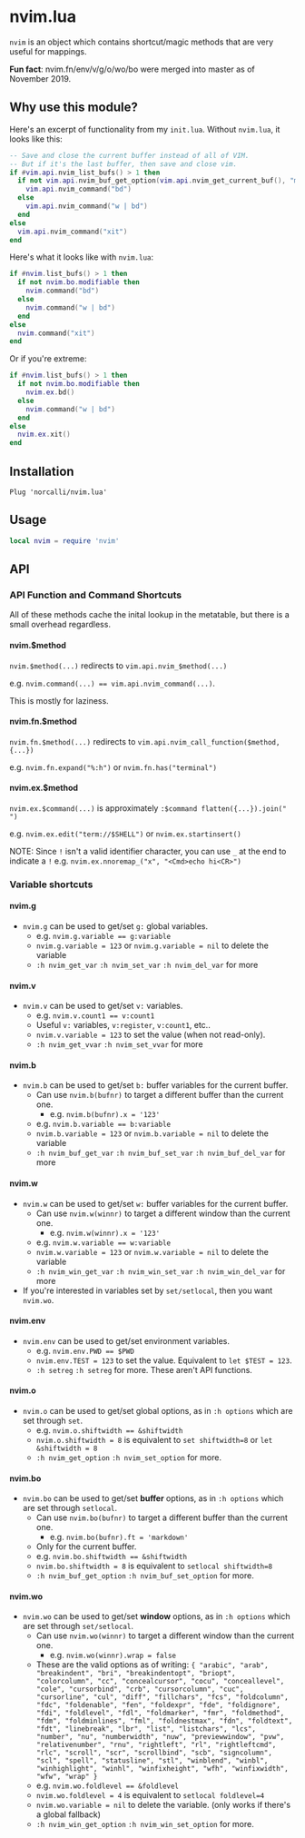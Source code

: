 # nvim.lua

`nvim` is an object which contains shortcut/magic methods that are very useful for mappings.

**Fun fact**: nvim.fn/env/v/g/o/wo/bo were merged into master as of November 2019.

## Why use this module?

Here's an excerpt of functionality from my `init.lua`. Without `nvim.lua`, it looks like this:

```lua
-- Save and close the current buffer instead of all of VIM.
-- But if it's the last buffer, then save and close vim.
if #vim.api.nvim_list_bufs() > 1 then
  if not vim.api.nvim_buf_get_option(vim.api.nvim_get_current_buf(), "modifiable") then
    vim.api.nvim_command("bd")
  else
    vim.api.nvim_command("w | bd")
  end
else
  vim.api.nvim_command("xit")
end
```

Here's what it looks like with `nvim.lua`:

```lua
if #nvim.list_bufs() > 1 then
  if not nvim.bo.modifiable then
    nvim.command("bd")
  else
    nvim.command("w | bd")
  end
else
  nvim.command("xit")
end
```

Or if you're extreme:

```lua
if #nvim.list_bufs() > 1 then
  if not nvim.bo.modifiable then
    nvim.ex.bd()
  else
    nvim.command("w | bd")
  end
else
  nvim.ex.xit()
end
```


## Installation

```vim
Plug 'norcalli/nvim.lua'
```

## Usage

```lua
local nvim = require 'nvim'
```

## API

### API Function and Command Shortcuts

All of these methods cache the inital lookup in the metatable, but there is a small overhead regardless.

#### nvim.$method

`nvim.$method(...)` redirects to `vim.api.nvim_$method(...)`

e.g. `nvim.command(...) == vim.api.nvim_command(...)`.

This is mostly for laziness.

#### nvim.fn.$method

`nvim.fn.$method(...)` redirects to `vim.api.nvim_call_function($method, {...})`

e.g. `nvim.fn.expand("%:h")` or `nvim.fn.has("terminal")`

#### nvim.ex.$method

`nvim.ex.$command(...)` is approximately `:$command flatten({...}).join(" ")`

e.g. `nvim.ex.edit("term://$SHELL")` or `nvim.ex.startinsert()`

NOTE: Since `!` isn't a valid identifier character, you can use `_` at the end to indicate a `!`
  e.g. `nvim.ex.nnoremap_("x", "<Cmd>echo hi<CR>")`

### Variable shortcuts

#### nvim.g 

- `nvim.g` can be used to get/set `g:` global variables.
  - e.g. `nvim.g.variable == g:variable`
  - `nvim.g.variable = 123` or `nvim.g.variable = nil` to delete the variable
  - `:h nvim_get_var` `:h nvim_set_var` `:h nvim_del_var` for more

#### nvim.v 

- `nvim.v` can be used to get/set `v:` variables.
  - e.g. `nvim.v.count1 == v:count1`
  - Useful `v:` variables, `v:register`, `v:count1`, etc..
  - `nvim.v.variable = 123` to set the value (when not read-only).
  - `:h nvim_get_vvar` `:h nvim_set_vvar` for more

#### nvim.b 

- `nvim.b` can be used to get/set `b:` buffer variables for the current buffer.
  - Can use `nvim.b(bufnr)` to target a different buffer than the current one.
    - e.g. `nvim.b(bufnr).x = '123'`
  - e.g. `nvim.b.variable == b:variable`
  - `nvim.b.variable = 123` or `nvim.b.variable = nil` to delete the variable
  - `:h nvim_buf_get_var` `:h nvim_buf_set_var` `:h nvim_buf_del_var` for more

#### nvim.w 

- `nvim.w` can be used to get/set `w:` buffer variables for the current buffer.
  - Can use `nvim.w(winnr)` to target a different window than the current one.
    - e.g. `nvim.w(winnr).x = '123'`
  - e.g. `nvim.w.variable == w:variable`
  - `nvim.w.variable = 123` or `nvim.w.variable = nil` to delete the variable
  - `:h nvim_win_get_var` `:h nvim_win_set_var` `:h nvim_win_del_var` for more
- If you're interested in variables set by `set/setlocal`, then you want `nvim.wo`.

#### nvim.env 

- `nvim.env` can be used to get/set environment variables.
  - e.g. `nvim.env.PWD == $PWD`
  - `nvim.env.TEST = 123` to set the value. Equivalent to `let $TEST = 123`.
  - `:h setreg` `:h setreg` for more. These aren't API functions.

#### nvim.o 

- `nvim.o` can be used to get/set global options, as in `:h options` which are set through `set`.
  - e.g. `nvim.o.shiftwidth == &shiftwidth`
  - `nvim.o.shiftwidth = 8` is equivalent to `set shiftwidth=8` or `let &shiftwidth = 8`
  - `:h nvim_get_option` `:h nvim_set_option` for more.

#### nvim.bo 

- `nvim.bo` can be used to get/set **buffer** options, as in `:h options` which are set through `setlocal`.
  - Can use `nvim.bo(bufnr)` to target a different buffer than the current one.
    - e.g. `nvim.bo(bufnr).ft = 'markdown'`
  - Only for the current buffer.
  - e.g. `nvim.bo.shiftwidth == &shiftwidth`
  - `nvim.bo.shiftwidth = 8` is equivalent to `setlocal shiftwidth=8`
  - `:h nvim_buf_get_option` `:h nvim_buf_set_option` for more.

#### nvim.wo 

- `nvim.wo` can be used to get/set **window** options, as in `:h options` which are set through `set/setlocal`.
  - Can use `nvim.wo(winnr)` to target a different window than the current one.
    - e.g. `nvim.wo(winnr).wrap = false`
  - These are the valid options as of writing: `{ "arabic", "arab", "breakindent", "bri", "breakindentopt", "briopt", "colorcolumn", "cc", "concealcursor", "cocu", "conceallevel", "cole", "cursorbind", "crb", "cursorcolumn", "cuc", "cursorline", "cul", "diff", "fillchars", "fcs", "foldcolumn", "fdc", "foldenable", "fen", "foldexpr", "fde", "foldignore", "fdi", "foldlevel", "fdl", "foldmarker", "fmr", "foldmethod", "fdm", "foldminlines", "fml", "foldnestmax", "fdn", "foldtext", "fdt", "linebreak", "lbr", "list", "listchars", "lcs", "number", "nu", "numberwidth", "nuw", "previewwindow", "pvw", "relativenumber", "rnu", "rightleft", "rl", "rightleftcmd", "rlc", "scroll", "scr", "scrollbind", "scb", "signcolumn", "scl", "spell", "statusline", "stl", "winblend", "winbl", "winhighlight", "winhl", "winfixheight", "wfh", "winfixwidth", "wfw", "wrap" }`
  - e.g. `nvim.wo.foldlevel == &foldlevel`
  - `nvim.wo.foldlevel = 4` is equivalent to `setlocal foldlevel=4`
  - `nvim.wo.variable = nil` to delete the variable. (only works if there's a global fallback)
  - `:h nvim_win_get_option` `:h nvim_win_set_option` for more.


